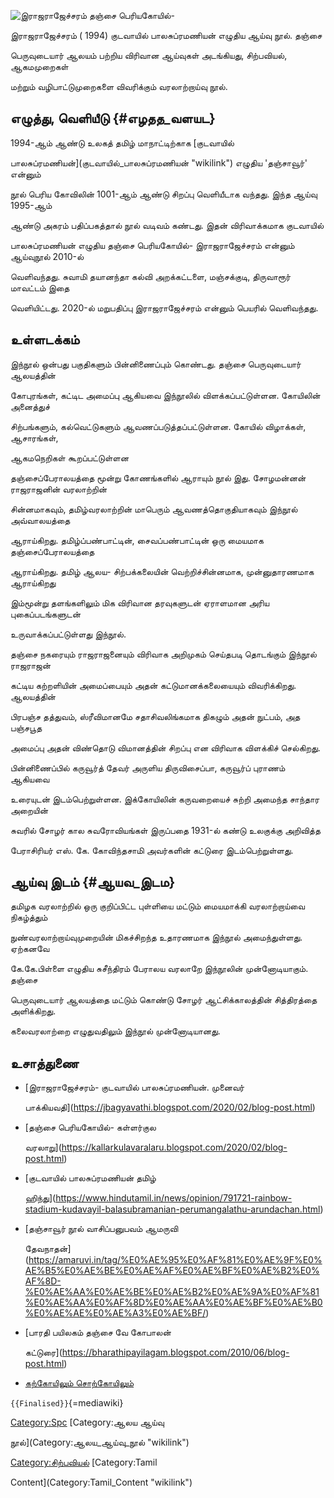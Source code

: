 ![இராஜராஜேச்சரம்](இராஜராஜேச்சரம்.jpg "இராஜராஜேச்சரம்") தஞ்சை பெரியகோயில்-
இராஜராஜேச்சரம் ( 1994) குடவாயில் பாலசுப்ரமணியன் எழுதிய ஆய்வு நூல். தஞ்சை
பெருவுடையார் ஆலயம் பற்றிய விரிவான ஆய்வுகள் அடங்கியது, சிற்பவியல், ஆகமமுறைகள்
மற்றும் வழிபாட்டுமுறைகளை விவரிக்கும் வரலாற்றாய்வு நூல்.

## எழுத்து, வெளியீடு {#எழதத_வளயட}

1994-ஆம் ஆண்டு உலகத் தமிழ் மாநாட்டிற்காக [குடவாயில்
பாலசுப்ரமணியன்](குடவாயில்_பாலசுப்ரமணியன் "wikilink") எழுதிய \'தஞ்சாவூர்\' என்னும்
நூல் பெரிய கோவிலின் 1001-ஆம் ஆண்டு சிறப்பு வெளியீடாக வந்தது. இந்த ஆய்வு 1995-ஆம்
ஆண்டு அகரம் பதிப்பகத்தால் நூல் வடிவம் கண்டது. இதன் விரிவாக்கமாக குடவாயில்
பாலசுப்ரமணியன் எழுதிய தஞ்சை பெரியகோயில்- இராஜராஜேச்சரம் என்னும் ஆய்வுநூல் 2010-ல்
வெளிவந்தது. சுவாமி தயானந்தா கல்வி அறக்கட்டளை, மஞ்சக்குடி, திருவாரூர் மாவட்டம் இதை
வெளியிட்டது. 2020-ல் மறுபதிப்பு இராஜராஜேச்சரம் என்னும் பெயரில் வெளிவந்தது.

## உள்ளடக்கம்

இந்நூல் ஒன்பது பகுதிகளும் பின்னிணைப்பும் கொண்டது. தஞ்சை பெருவுடையார் ஆலயத்தின்
கோபுரங்கள், கட்டிட அமைப்பு ஆகியவை இந்நூலில் விளக்கப்பட்டுள்ளன. கோயிலின் அனைத்துச்
சிற்பங்களும், கல்வெட்டுகளும் ஆவணப்படுத்தப்பட்டுள்ளன. கோயில் விழாக்கள், ஆசாரங்கள்,
ஆகமநெறிகள் கூறப்பட்டுள்ளன

தஞ்சைப்பேராலயத்தை மூன்று கோணங்களில் ஆராயும் நூல் இது. சோழமன்னன் ராஜராஜனின் வரலாற்றின்
சின்னமாகவும், தமிழ்வரலாற்றின் மாபெரும் ஆவணத்தொகுதியாகவும் இந்நூல் அவ்வாலயத்தை
ஆராய்கிறது. தமிழ்ப்பண்பாட்டின், சைவப்பண்பாட்டின் ஒரு மையமாக தஞ்சைப்பேராலயத்தை
ஆராய்கிறது. தமிழ் ஆலய- சிற்பக்கலையின் வெற்றிச்சின்னமாக, முன்னுதாரணமாக ஆராய்கிறது
இம்மூன்று தளங்களிலும் மிக விரிவான தரவுகளுடன் ஏராளமான அரிய புகைப்படங்களுடன்
உருவாக்கப்பட்டுள்ளது இந்நூல்.

தஞ்சை நகரையும் ராஜராஜனையும் விரிவாக அறிமுகம் செய்தபடி தொடங்கும் இந்நூல் ராஜராஜன்
கட்டிய கற்றளியின் அமைப்பையும் அதன் கட்டுமானக்கலையையும் விவரிக்கிறது. ஆலயத்தின்
பிரபஞ்ச தத்துவம், ஸ்ரீவிமானமே சதாசிவலிங்கமாக திகழும் அதன் நுட்பம், அத பஞ்சபூத
அமைப்பு அதன் விண்தொடு விமானத்தின் சிறப்பு என விரிவாக விளக்கிச் செல்கிறது.

பின்னிணைப்பில் கருவூர்த் தேவர் அருளிய திருவிசைப்பா, கருவூர்ப் புராணம் ஆகியவை
உரையுடன் இடம்பெற்றுள்ளன. இக்கோயிலின் கருவறையைச் சுற்றி அமைந்த சாந்தார அறையின்
சுவரில் சோழர் கால சுவரோவியங்கள் இருப்பதை 1931-ல் கண்டு உலகுக்கு அறிவித்த
பேராசிரியர் எஸ். கே. கோவிந்தசாமி அவர்களின் கட்டுரை இடம்பெற்றுள்ளது.

## ஆய்வு இடம் {#ஆயவ_இடம}

தமிழக வரலாற்றில் ஒரு குறிப்பிட்ட புள்ளியை மட்டும் மையமாக்கி வரலாற்றாய்வை நிகழ்த்தும்
நுண்வரலாற்றாய்வுமுறையின் மிகச்சிறந்த உதாரணமாக இந்நூல் அமைந்துள்ளது. ஏற்கனவே
கே.கே.பிள்ளை எழுதிய சுசீந்திரம் பேராலய வரலாறே இந்நூலின் முன்னோடியாகும். தஞ்சை
பெருவுடையார் ஆலயத்தை மட்டும் கொண்டு சோழர் ஆட்சிக்காலத்தின் சித்திரத்தை அளிக்கிறது.
கலைவரலாற்றை எழுதுவதிலும் இந்நூல் முன்னோடியானது.

## உசாத்துணை

-   [இராஜராஜேச்சரம்- குடவாயில் பாலசுப்ரமணியன். முனைவர்
    பாக்கியவதி](https://jbagyavathi.blogspot.com/2020/02/blog-post.html)
-   [தஞ்சை பெரியகோயில்- கள்ளர்குல
    வரலாறு](https://kallarkulavaralaru.blogspot.com/2020/02/blog-post.html)
-   [குடவாயில் பாலசுப்ரமணியன் தமிழ்
    ஹிந்து](https://www.hindutamil.in/news/opinion/791721-rainbow-stadium-kudavayil-balasubramanian-perumangalathu-arundachan.html)
-   [தஞ்சாவூர் நூல் வாசிப்பனுபவம் ஆமருவி
    தேவநாதன்](https://amaruvi.in/tag/%E0%AE%95%E0%AF%81%E0%AE%9F%E0%AE%B5%E0%AE%BE%E0%AE%AF%E0%AE%BF%E0%AE%B2%E0%AF%8D-%E0%AE%AA%E0%AE%BE%E0%AE%B2%E0%AE%9A%E0%AF%81%E0%AE%AA%E0%AF%8D%E0%AE%AA%E0%AE%BF%E0%AE%B0%E0%AE%AE%E0%AE%A3%E0%AE%BF/)
-   [பாரதி பயிலகம் தஞ்சை வே கோபாலன்
    கட்டுரை](https://bharathipayilagam.blogspot.com/2010/06/blog-post.html)
-   [கற்கோயிலும் சொற்கோயிலும்](https://www.jeyamohan.in/144588/)

`{{Finalised}}`{=mediawiki}

[Category:Spc](Category:Spc "wikilink") [Category:ஆலய ஆய்வு
நூல்](Category:ஆலய_ஆய்வு_நூல் "wikilink")
[Category:சிற்பவியல்](Category:சிற்பவியல் "wikilink") [Category:Tamil
Content](Category:Tamil_Content "wikilink")
